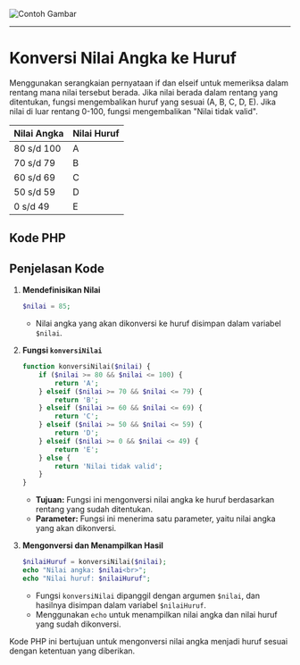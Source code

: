 ![Contoh Gambar](../soal.jpg)

---

# Konversi Nilai Angka ke Huruf

Menggunakan serangkaian pernyataan if dan elseif untuk memeriksa dalam rentang mana nilai tersebut berada.
Jika nilai berada dalam rentang yang ditentukan, fungsi mengembalikan huruf yang sesuai (A, B, C, D, E).
Jika nilai di luar rentang 0-100, fungsi mengembalikan "Nilai tidak valid".

| Nilai Angka | Nilai Huruf |
|-------------|-------------|
| 80 s/d 100  | A           |
| 70 s/d 79   | B           |
| 60 s/d 69   | C           |
| 50 s/d 59   | D           |
| 0 s/d 49    | E           |

## Kode PHP


## Penjelasan Kode

1. **Mendefinisikan Nilai**
   ```php
   $nilai = 85;
   ```
   - Nilai angka yang akan dikonversi ke huruf disimpan dalam variabel `$nilai`.

2. **Fungsi `konversiNilai`**
   ```php
   function konversiNilai($nilai) {
       if ($nilai >= 80 && $nilai <= 100) {
           return 'A';
       } elseif ($nilai >= 70 && $nilai <= 79) {
           return 'B';
       } elseif ($nilai >= 60 && $nilai <= 69) {
           return 'C';
       } elseif ($nilai >= 50 && $nilai <= 59) {
           return 'D';
       } elseif ($nilai >= 0 && $nilai <= 49) {
           return 'E';
       } else {
           return 'Nilai tidak valid';
       }
   }
   ```
   - **Tujuan:** Fungsi ini mengonversi nilai angka ke huruf berdasarkan rentang yang sudah ditentukan.
   - **Parameter:** Fungsi ini menerima satu parameter, yaitu nilai angka yang akan dikonversi.


3. **Mengonversi dan Menampilkan Hasil**
   ```php
   $nilaiHuruf = konversiNilai($nilai);
   echo "Nilai angka: $nilai<br>";
   echo "Nilai huruf: $nilaiHuruf";
   ```
   - Fungsi `konversiNilai` dipanggil dengan argumen `$nilai`, dan hasilnya disimpan dalam variabel `$nilaiHuruf`.
   - Menggunakan `echo` untuk menampilkan nilai angka dan nilai huruf yang sudah dikonversi.


Kode PHP ini bertujuan untuk mengonversi nilai angka menjadi huruf sesuai dengan ketentuan yang diberikan. 